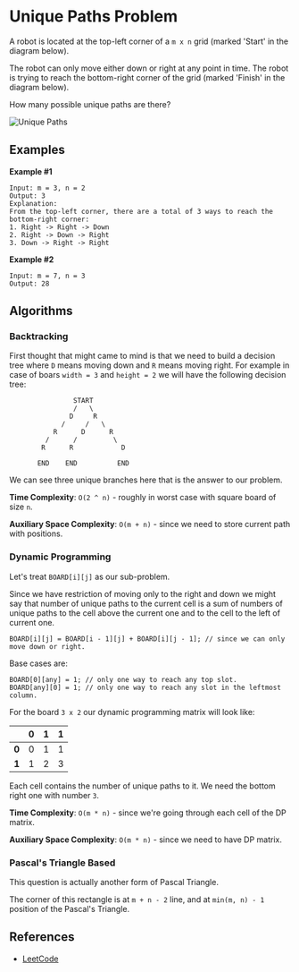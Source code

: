 # Unique Paths Problem

A robot is located at the top-left corner of a `m x n` grid
(marked 'Start' in the diagram below).

The robot can only move either down or right at any point in
time. The robot is trying to reach the bottom-right corner
of the grid (marked 'Finish' in the diagram below).

How many possible unique paths are there?

![Unique Paths](https://leetcode.com/static/images/problemset/robot_maze.png)

## Examples

**Example #1**

```
Input: m = 3, n = 2
Output: 3
Explanation:
From the top-left corner, there are a total of 3 ways to reach the bottom-right corner:
1. Right -> Right -> Down
2. Right -> Down -> Right
3. Down -> Right -> Right
```

**Example #2**

```
Input: m = 7, n = 3
Output: 28
```

## Algorithms

### Backtracking

First thought that might came to mind is that we need to build a decision tree
where `D` means moving down and `R` means moving right. For example in case
of boars `width = 3` and `height = 2` we will have the following decision tree:

```
                START
                /   \
               D     R
             /     /   \
           R      D      R
         /      /         \
        R      R            D

       END    END          END
```

We can see three unique branches here that is the answer to our problem.

**Time Complexity**: `O(2 ^ n)` - roughly in worst case with square board
of size `n`.

**Auxiliary Space Complexity**: `O(m + n)` - since we need to store current path with
positions.

### Dynamic Programming

Let's treat `BOARD[i][j]` as our sub-problem.

Since we have restriction of moving only to the right
and down we might say that number of unique paths to the current
cell is a sum of numbers of unique paths to the cell above the
current one and to the cell to the left of current one.

```
BOARD[i][j] = BOARD[i - 1][j] + BOARD[i][j - 1]; // since we can only move down or right.
```

Base cases are:

```
BOARD[0][any] = 1; // only one way to reach any top slot.
BOARD[any][0] = 1; // only one way to reach any slot in the leftmost column.
```

For the board `3 x 2` our dynamic programming matrix will look like:

|       |  0  |  1  |  1  |
| :---: | :-: | :-: | :-: |
| **0** |  0  |  1  |  1  |
| **1** |  1  |  2  |  3  |

Each cell contains the number of unique paths to it. We need
the bottom right one with number `3`.

**Time Complexity**: `O(m * n)` - since we're going through each cell of the DP matrix.

**Auxiliary Space Complexity**: `O(m * n)` - since we need to have DP matrix.

### Pascal's Triangle Based

This question is actually another form of Pascal Triangle.

The corner of this rectangle is at `m + n - 2` line, and
at `min(m, n) - 1` position of the Pascal's Triangle.

## References

-   [LeetCode](https://leetcode.com/problems/unique-paths/description/)
